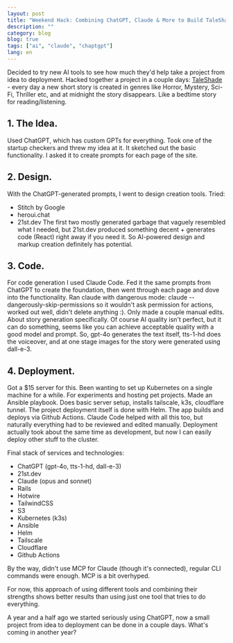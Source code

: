 ```yaml
---
layout: post
title: "Weekend Hack: Combining ChatGPT, Claude & More to Build TaleShade"
description: ""
category: blog
blog: true
tags: ["ai", "claude", "chaptgpt"]
lang: en
---
```


Decided to try new AI tools to see how much they'd help take a project from idea to deployment. Hacked together a project in a couple days: [TaleShade](https://taleshade.com) - every day a new short story is created in genres like Horror, Mystery, Sci-Fi, Thriller etc, and at midnight the story disappears. Like a bedtime story for reading/listening.

## 1. The Idea.
Used ChatGPT, which has custom GPTs for everything. Took one of the startup checkers and threw my idea at it. It sketched out the basic functionality. I asked it to create prompts for each page of the site.

## 2. Design.
With the ChatGPT-generated prompts, I went to design creation tools.
Tried:
- Stitch by Google
- heroui.chat
- 21st.dev
The first two mostly generated garbage that vaguely resembled what I needed, but 21st.dev produced something decent + generates code (React) right away if you need it. So AI-powered design and markup creation definitely has potential.

## 3. Code.
For code generation I used Claude Code. Fed it the same prompts from ChatGPT to create the foundation, then went through each page and dove into the functionality. Ran claude with dangerous mode: claude --dangerously-skip-permissions so it wouldn't ask permission for actions, worked out well, didn't delete anything :). Only made a couple manual edits.
About story generation specifically. Of course AI quality isn't perfect, but it can do something, seems like you can achieve acceptable quality with a good model and prompt. So, gpt-4o generates the text itself, tts-1-hd does the voiceover, and at one stage images for the story were generated using dall-e-3.

## 4. Deployment.
Got a $15 server for this. Been wanting to set up Kubernetes on a single machine for a while. For experiments and hosting pet projects.
Made an Ansible playbook. Does basic server setup, installs tailscale, k3s, cloudflare tunnel.
The project deployment itself is done with Helm. The app builds and deploys via Github Actions.
Claude Code helped with all this too, but naturally everything had to be reviewed and edited manually. Deployment actually took about the same time as development, but now I can easily deploy other stuff to the cluster.

Final stack of services and technologies:
- ChatGPT (gpt-4o, tts-1-hd, dall-e-3)
- 21st.dev
- Claude (opus and sonnet)
- Rails
- Hotwire
- TailwindCSS
- S3
- Kubernetes (k3s)
- Ansible
- Helm
- Tailscale
- Cloudflare
- Github Actions

By the way, didn't use MCP for Claude (though it's connected), regular CLI commands were enough. MCP is a bit overhyped.

For now, this approach of using different tools and combining their strengths shows better results than using just one tool that tries to do everything.

A year and a half ago we started seriously using ChatGPT, now a small project from idea to deployment can be done in a couple days. What's coming in another year?
